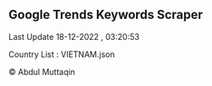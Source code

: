

## Google Trends Keywords Scraper 
 
Last Update 18-12-2022 , 03:20:53

Country List :
VIETNAM.json



© Abdul Muttaqin 
